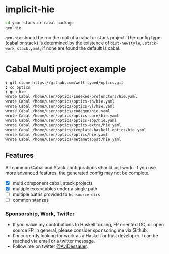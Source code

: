 # implicit-hie
```bash
cd your-stack-or-cabal-package
gen-hie
```
`gen-hie` should be run the root of a cabal or stack project.
The config type (cabal or stack) is determined by the existence of
`dist-newstyle`, `.stack-work`, `stack.yaml`, if none are found the default is cabal.

# Cabal Multi project example
```bash
❯ git clone https://github.com/well-typed/optics.git
❯ cd optics
❯ gen-hie
wrote Cabal /home/user/optics/indexed-profunctors/hie.yaml
wrote Cabal /home/user/optics/optics-th/hie.yaml
wrote Cabal /home/user/optics/optics-vl/hie.yaml
wrote Cabal /home/user/optics/codegen/hie.yaml
wrote Cabal /home/user/optics/optics-core/hie.yaml
wrote Cabal /home/user/optics/optics-sop/hie.yaml
wrote Cabal /home/user/optics/optics-extra/hie.yaml
wrote Cabal /home/user/optics/template-haskell-optics/hie.yaml
wrote Cabal /home/user/optics/optics/hie.yaml
wrote Cabal /home/user/optics/metametapost/hie.yaml
```

## Features

All common Cabal and Stack configurations should just work.
If you use more advanced features, the generated config may not be complete.

- [x] multi component cabal, stack projects
- [x] multiple executables under a single path
- [ ] multiple paths provided to `hs-source-dirs`
- [ ] common stanzas

### Sponsorship, Work, Twitter
- If you value my contributions to Haskell tooling, FP oriented GC, or open source FP in general, please consider sponsoring me via Github.
- I'm currently looking for work as a Haskell or Rust developer. I can be reached via email or a twitter message.
- Follow me on twitter [@AviDessauer](https://twitter.com/AviDessauer).
